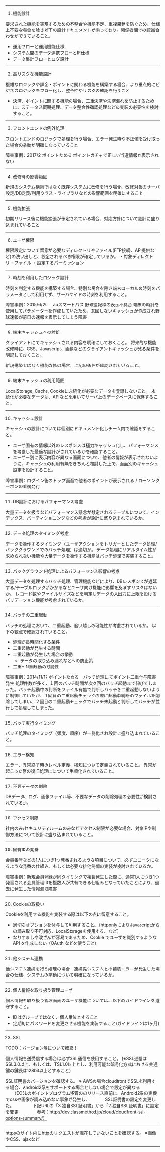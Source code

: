 ----

1. 機能設計

要求された機能を実現するための不整合や機能不足、重複開発を防ぐため、仕様上不要な場合を除き以下の設計ドキュメントが揃っており、関係者間での認識合わせができていること。

- 運用フローと運用機能仕様
- システム間のデータ連携フローとIF仕様
- データ集計フローとログ設計

----

2. 高リスクな機能設計

複雑なロジックや課金・ポイントに関わる機能を構築する場合、より重点的にビジネスロジックをフロー化し、整合性やリスクの確認を行うこと

- 決済、ポイントに関する機能の場合、二重決済や決済漏れを防止するために、ステータス同期処理、データ整合性確認処理などの実装の必要性を検討すること。

----

3. フロントエンドの例外処理

フロントエンドのロジックで処理を行う場合、エラー発生時や不正値を受け取った場合の挙動が明確になっていること

障害事例：2017/2 ポイントためる ポイントガチャで正しい当選情報が表示されない

----

4. 改修時の影響範囲

新規のシステム構築ではなく既存システムに改修を行う場合、改修対象のサーバ設定/DB定義/利用クラス・ライブラリなどの影響範囲を明確にすること

----

5. 機能拡張

初期リリース後に機能拡張が予定されている場合、対応方針について設計に盛り込まれていること

----

6. ユーザ権限

権限設定について留意が必要なディレクトリやファイル(FTP接続、API提供など)の洗い出しと、設定されるべき権限が確定しているか。
・対象ディレクトリ・ファイル
・設定するパーミッション

----

7. 時刻を利用したロジック設計

時刻を判定する機能を構築する場合、特別な場合を除き端末ローカルの時刻をパラメータとして利用せず、サーバサイドの時刻を利用すること。

障害事例：2015/6/20　 auスマートパス 野球速報枠の表示不具合 端末の時計を使用してパラメーターを作成していたため、意図しないキャッシュが作成され野球速報が前日の速報を表示してしまう障害

----

8. 端末キャッシュへの対処

クライアントにてキャッシュされる内容を明確にしておくこと。
将来的な機能改修時に、CSS、Javascript、画像などのクライアントキャッシュが残る条件を明記しておくこと。

新規構築ではなく機能改修の場合、上記の条件が確認されていること。
   
----

9. 端末キャッシュの利用範囲

LocalStorage, Cache, Cookieに永続化が必要なデータを登録しないこと。
永続化が必要なデータは、APIなどを用いてサーバ上のデータベースに保存すること。

----

10. キャッシュ設計

キャッシュの設計については個別にドキュメント化しチーム内で確認をすること。

- ユーザ固有の情報以外のレスポンスは極力キャッシュ化し、パフォーマンスを考慮した最適な設計がされているかを確認すること。
- ユーザー別に表示内容が異なる画面について、他者の情報が表示されないように、キャッシュの利用有無をきちんと検討した上で、画面別のキャッシュ設定を設計すること。

障害事例：ログイン後のトップ画面で他者のポイントが表示される / ローソンクーポンの重複発行

----

11. DB設計におけるパフォーマンス考慮

大量データを扱うなどパフォーマンス懸念が想定されるテーブルについて、インデックス、パーティショニングなどの考慮が設計に盛り込まれているか。

----

12. データ処理のタイミング考慮

データを操作するタイミング（ユーザアクションをトリガーとしたデータ処理/バックグラウンドでのバッチ処理）は適切か。
データ処理にリアルタイム性が求められない機能や大量データを操作する機能はバッチ処理で実装すること。

----

13. バックグラウンド処理によるパフォーマンス影響の考慮

大量データを処理するバッチ処理、管理機能などにより、DBレスポンスが遅延する/テーブルロックがかかるなどユーザ向け機能に影響を及ぼすリスクはないか。
レコード数やファイルサイズなどを判定しデータの入出力に上限を設けるバリデーション機能が考慮されているか。

----

14. バッチの二重起動

バッチの処理において、二重起動、追い越しの可能性が考慮されているか。
以下の観点で確認されていること。

- 処理が長時間化する条件
- 二重起動が発生する時間
- 二重起動が発生した場合の挙動
   - データの取り込み漏れなどへの防止策
- 三重〜N重起動の可能性
   
障害事例：2014/11/17 ポイントためる　バッチ処理にてポイント二重付与障害発生
処理件数が多く、１回のバッチ時間が次々回のバッチ起動まで伸びてしまった。バッチ起動中の判断をファイル有無で判断しバッチを二重起動しないように制御していたが、１回目の二重起動チェックの際に起動中判断のファイルを削除してしまい、２回目の二重起動チェックでバッチ未起動と判断してバッチが並行して処理してしまった。
 
 ----

15. バッチ実行タイミング

バッチ処理のタイミング（頻度、順序）が一覧化され設計に盛り込まれていること。

----

16. エラー検知

エラー、異常終了時のレベル定義、検知について定義されていること。
異常が起こった際の復旧処理にについて手順化されていること。

----

17. 不要データの削除

DBデータ、ログ、画像ファイル等、不要なデータの削除処理の必要性が検討されているか。

----

18. アクセス制限

社内のみ/セキュリティルームのみなどアクセス制限が必要な場合、対象IPや制御方法について設計に盛り込まれていること。

----

19. 固有IDの発番

会員番号などの1人につき1つ発番されるような項目について、必ずユニークになるような発番の仕組み、もしくは必要な排他制御の実装が検討されているか。

障害事例：新規会員登録が同タイミングで複数発生した際に、通常1人につき1つ発番される会員管理IDを複数人が共有できる仕組みとなっていたことにより、過去に発生した情報漏洩障害

----

20. Cookieの取扱い

Cookieを利用する機能を実装する際は以下の点に留意すること。

- 適切なオプションを付与して利用すること。（httponlyによりJavascriptからの読み取り不可対応、LocalStorageを使用する、など）
- なりすましや改ざんが容易であるため、Cookie でユーザを識別するような API を作成しない（OAuth などを使うこと）

----

21. 他システム連携

他システム連携を行う処理の場合、連携先システムとの接続エラーが発生した場合の仕様、システムの挙動について明確になっているか。

----

22. 個人情報を取り扱う管理ユーザ

個人情報を取り扱う管理画面のユーザ機能については、以下のガイドラインを遵守すること。

- IDはグループではなく、個人単位とすること
- 定期的にパスワードを変更させる機能を実装すること(ガイドラインは1ヶ月)

----

23. SSL

TODO：バージョン等について確認！

個人情報を送受信する場合は必ずSSL通信を使用すること。
(※SSL通信はSSL3.0以上、もしくは、TSL1.0以上とし、利用可能な暗号化方式における共通鍵の鍵長は128bit以上とすること)


SSL証明書のバージョンを確認する。
※ AWSの場合cloudfrontでSSLを利用する場合、Android2系をサポートする場合としない場合で設定が異なる
　　（EOSLのポイントプログラム移管ののリリース直前に、Android2系の実機でcssや画像が読み込めない事象が発生し、
　　　 SSL証明書の設定を変更した。
　　　　下記URLの「3.独自SSL証明書」から「2.独自SSL証明書」に設定を変更
　　　　参考：http://dev.classmethod.jp/cloud/cloudfront-ssl-options-summary/）

----

httpsのサイト内にhttpのリクエストが混在していないことを確認する。
※画像やCSS、ajaxなど

----
